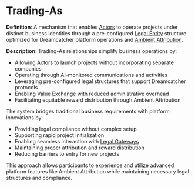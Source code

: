 # Trading-As

**Definition**: A mechanism that enables [Actors](actor.md) to operate projects under distinct business identities through a pre-configured [Legal Entity](legal-entity.md) structure optimized for Dreamcatcher platform operations and [Ambient Attribution](ambient-attribution.md).

**Description**: Trading-As relationships simplify business operations by:

- Allowing Actors to launch projects without incorporating separate companies
- Operating through AI-monitored communications and activities
- Leveraging pre-configured legal structures that support Dreamcatcher protocols
- Enabling [Value Exchange](value-exchange.md) with reduced administrative overhead
- Facilitating equitable reward distribution through Ambient Attribution

The system bridges traditional business requirements with platform innovations by:
- Providing legal compliance without complex setup
- Supporting rapid project initialization
- Enabling seamless interaction with [Legal Gateways](legal-gateway.md)
- Maintaining proper attribution and reward distribution
- Reducing barriers to entry for new projects

This approach allows participants to experience and utilize advanced platform features like Ambient Attribution while maintaining necessary legal structures and compliance. 